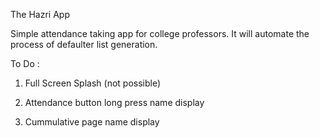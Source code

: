 The Hazri App

Simple attendance taking app for college professors.
It will automate the process of defaulter list generation.


To Do :

1. Full Screen Splash (not possible)
 
2. Attendance button long press name display

3. Cummulative page name display
 
